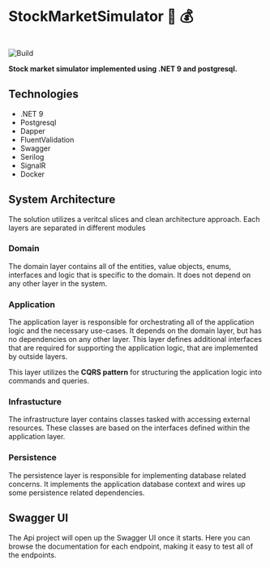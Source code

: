 # StockMarketSimulator 💸 💰

\
![Build](https://github.com/thelanmi/rally-simulator/workflows/Build/badge.svg)

**Stock market simulator implemented using .NET 9 and postgresql.**

## Technologies

- .NET 9
- Postgresql
- Dapper
- FluentValidation
- Swagger
- Serilog
- SignalR
- Docker 

## System Architecture

The solution utilizes a veritcal slices and clean architecture approach. Each layers are separated in different modules

### Domain

The domain layer contains all of the entities, value objects, enums, interfaces and logic that is specific to the domain. It does not depend on any other layer in the system.

### Application

The application layer is responsible for orchestrating all of the application logic and the necessary use-cases. It depends on the domain layer, but has no dependencies on any other layer. This layer defines additional interfaces that are required for supporting the application logic, that are implemented by outside layers.

This layer utilizes the **CQRS pattern** for structuring the application logic into commands and queries.

### Infrastucture

The infrastructure layer contains classes tasked with accessing external resources. These classes are based on the interfaces defined within the application layer.

### Persistence

The persistence layer is responsible for implementing database related concerns. It implements the application database context and wires up some persistence related dependencies.

## Swagger UI

The Api project will open up the Swagger UI once it starts. Here you can browse the documentation for each endpoint, making it easy to test all of the endpoints.


